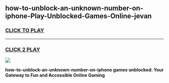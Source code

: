 
## how-to-unblock-an-unknown-number-on-iphone-Play-Unblocked-Games-Online-jevan
<h3>
<a href="https://premium76.site?title=how-to-unblock-an-unknown-number-on-iphone&ref=25A">CLICK TO PLAY</a></h3>
<hr>

<h3>
<a href="https://premium76.site?title=how-to-unblock-an-unknown-number-on-iphone&ref=25A">CLICK 2 PLAY</a>
  
</h3>

<a href="https://premium76.site?title=how-to-unblock-an-unknown-number-on-iphone&ref=25A"><img src="https://clearcache.store/games.png"></a>


**how-to-unblock-an-unknown-number-on-iphone games unblocked: Your Gateway to Fun and Accessible Online Gaming**
